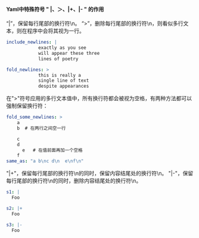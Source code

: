 #### Yaml中特殊符号 " |、＞、|+、|- " 的作用

“|”，保留每行尾部的换行符\n。
“>”，删除每行尾部的换行符\n，则看似多行文本，则在程序中会将其视为一行。

```yaml
include_newlines: |
            exactly as you see
            will appear these three
            lines of poetry

fold_newlines: >
            this is really a
            single line of text
            despite appearances
```

在">"符号应用的多行文本值中，所有换行符都会被视为空格，有两种方法都可以强制保留换行符：

```yaml
fold_some_newlines: >
    a
    b  # 在两行之间空一行

    c
    d
      e   # 在值前面再加一个空格
    f
same_as: "a b\nc d\n  e\nf\n"
```

"|+"，保留每行尾部的换行符\n的同时，保留内容结尾处的换行符\n。
"|-"，保留每行尾部的换行符\n的同时，删除内容结尾处的换行符\n。

```yaml
s1: |
  Foo

s2: |+
  Foo

s3: |-
  Foo
```

